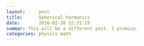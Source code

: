 ```yaml
---
layout:     post
title:      Spherical harmonics
date:       2016-02-20 12:31:19
summar: This will be a different post. I promise.
categories: physics math
---
```

